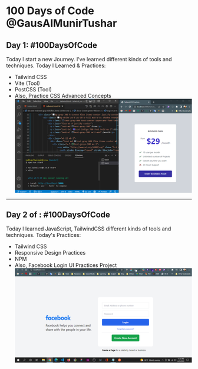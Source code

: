 # 100 Days of Code @GausAlMunirTushar
## Day 1: #100DaysOfCode
Today I start a new Journey. I've learned different kinds of tools and techniques. 
Today I Learned & Practices:
- Tailwind CSS
- Vite (Tool)
- PostCSS (Tool)
- Also, Practice CSS Advanced Concepts
![Day 1 Learned](./images/day-1/days-1.png)

---
## Day 2 of : #100DaysOfCode
Today I learned JavaScript, TailwindCSS different kinds of tools and techniques. 
Today's Practices:
- Tailwind CSS 
- Responsive Design Practices
- NPM
- Also, Facebook Login UI Practices Project
![Day 2 Project](./images/day-2/day-2.png)